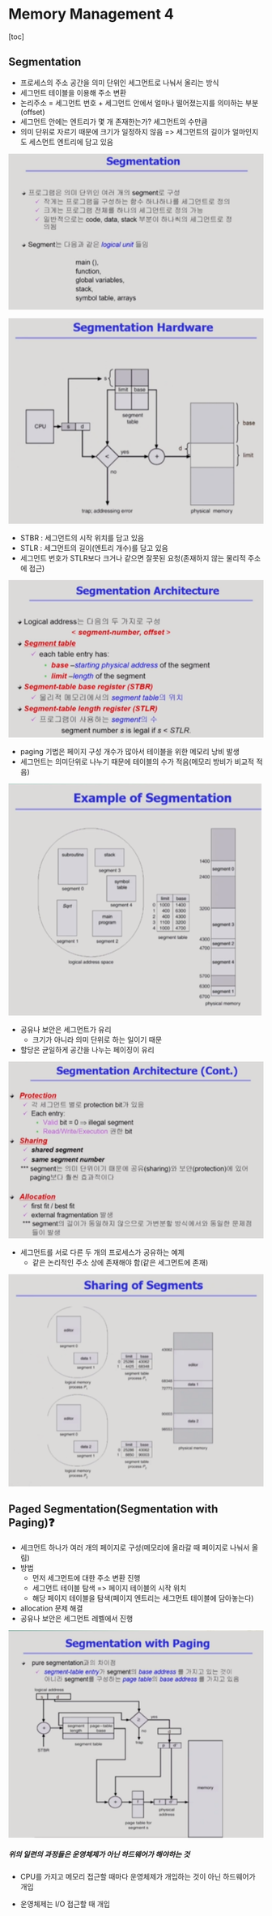 # Memory Management 4

[toc]

## Segmentation

- 프로세스의 주소 공간을 의미 단위인 세그먼트로 나눠서 올리는 방식
- 세그먼트 테이블을 이용해 주소 변환
- 논리주소 = 세그먼트 번호 + 세그먼트 안에서 얼마나 떨어졌는지를 의미하는 부분(offset)
- 세그먼트 안에는 엔트리가 몇 개 존재한는가? 세그먼트의 수만큼
- 의미 단위로 자르기 때문에 크기가 일정하지 않음 => 세그먼트의 길이가 얼마인지도 세스먼트 엔트리에 담고 있음

![image-20210831121122410](assets/04/image-20210831121122410.png)

![image-20210831121128650](assets/04/image-20210831121128650.png)

- STBR : 세그먼트의 시작 위치를 담고 있음
- STLR : 세그먼트의 길이(엔트리 개수)를 담고 있음
- 세그먼트 번호가 STLR보다 크거나 같으면 잘못된 요청(존재하지 않는 물리적 주소에 접근)

![image-20210831121518180](assets/04/image-20210831121518180.png)

- paging 기법은 페이지 구성 개수가 많아서 테이블을 위한 메모리 낭비 발생
- 세그먼트는 의미단위로 나누기 때문에 테이블의 수가 적음(메모리 방비가 비교적 적음)

![image-20210831121710863](assets/04/image-20210831121710863.png)

- 공유나 보안은 세그먼트가 유리
  - 크기가 아니라 의미 단위로 하는 일이기 때문
- 할당은 균일하게 공간을 나누는 페이징이 유리

![image-20210831121840371](assets/04/image-20210831121840371.png)

- 세그먼트를 서로 다른 두 개의 프로세스가 공유하는 예제
  - 같은 논리적인 주소 상에 존재해야 함(같은 세그먼트에 존재)

![image-20210831124944748](assets/04/image-20210831124944748.png)



## Paged Segmentation(Segmentation with Paging)❓

- 세크먼트 하나가 여러 개의 페이지로 구성(메모리에 올라갈 때 페이지로 나눠서 올림)
- 방법
  - 먼저 세그먼트에 대한 주소 변환 진행
  - 세그먼트 테이블 탐색 => 페이지 테이블의 시작 위치 
  - 해당 페이지 테이블을 탐색(페이지 엔트리는 세그먼트 테이블에 담아놓는다)
- allocation 문제 해결
- 공유나 보안은 세그먼트 레벨에서 진행

![image-20210831125143619](assets/04/image-20210831125143619.png)







##### 위의 일련의 과정들은 운영체제가 아닌 하드웨어가 해야하는 것

- CPU를 가지고 메모리 접근할 때마다 운영체제가 개입하는 것이 아닌 하드웨어가 개입

- 운영체제는 I/O 접근할 때 개입


